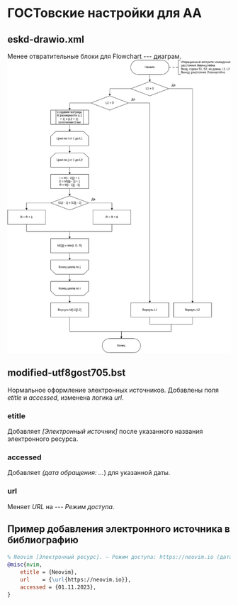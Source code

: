 # ГОСТовские настройки для АА

## eskd-drawio.xml
Менее отвратительные блоки для Flowchart --- диаграм.
![](img/lev.png)

## modified-utf8gost705.bst
Нормальное оформление электронных источников.
Добавлены поля *etitle* и *accessed*, изменена логика *url*.

### etitle
Добавляет *[Электронный источник]* после указанного названия электронного ресурса.

### accessed
Добавляет *(дата обращения: ...*) для указанной даты.

### url
Меняет *URL* на *--- Режим доступа*.

## Пример добавления электронного источника в библиографию
```bib
% Neovim [Электронный ресурс]. — Режим доступа: https://neovim.io (дата обращения: 01.11.2023).
@misc{nvim,
	etitle = {Neovim},
	url    = {\url{https://neovim.io}},
    accessed = {01.11.2023},
}
```
